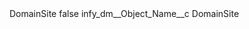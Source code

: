 <?xml version="1.0" encoding="UTF-8"?>
<CustomMetadata xmlns="http://soap.sforce.com/2006/04/metadata" xmlns:xsi="http://www.w3.org/2001/XMLSchema-instance" xmlns:xsd="http://www.w3.org/2001/XMLSchema">
    <label>DomainSite</label>
    <protected>false</protected>
    <values>
        <field>infy_dm__Object_Name__c</field>
        <value xsi:type="xsd:string">DomainSite</value>
    </values>
</CustomMetadata>
